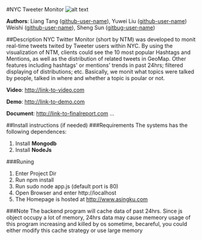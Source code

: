 #NYC Tweeter Monitor
![alt text](https://raw.githubusercontent.com/singku/Group-2-Twitter-NYC/master/screenshot.png "Screenshot")

**Authors**: Liang Tang ([github-user-name](https://github.com/singku)), Yuwei Liu ([github-user-name](https://github.com/vivian3472 )) Weishi ([github-user-name](https://github.com/Weishi93)), Sheng Sun ([gitbug-user-name](https://github.com/se7enRune))

##Description
NYC Twitter Monitor (short by NTM) was developed to monit real-time tweets twited by Tweeter users within NYC. By using the visualization of NTM, clients could see the 10 most popular Hashtags and Mentions, as well as the distribution of related tweets in GeoMap. Other features including hashtags' or mentions' trends in past 24hrs; filtered displaying of distributions; etc. Basically, we monit what topics were talked by people, talked in where and whether a topic is poular or not.

**Video**: http://link-to-video.com

**Demo**: http://link-to-demo.com

**Document**: http://link-to-finalreport.com ...

##Install instructions (if needed)
###Requirements 
The systems has the following dependences:
1. Install **Mongodb**
2. Install **NodeJs**


###Runing
1. Enter Project Dir
2. Run npm install
3. Run sudo node app.js (default port is 80)
4. Open Browser and enter http://localhost
5. The Homepage is hosted at http://www.asingku.com

###Note
The backend program will cache data of past 24hrs. Since js object occupy a lot of memory, 24hrs data may cause
memeory usage of this program increasing and killed by os sometime, becareful, you could either modify this cache strategy or use large memory



